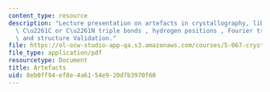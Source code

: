 ```yaml
---
content_type: resource
description: "Lecture presentation on artefacts in crystallography, libration, short\
  \ C\u2261C or C\u2261N triple bonds , hydrogen positions , Fourier truncation ripples,\
  \ and structure Validation."
file: https://ol-ocw-studio-app-qa.s3.amazonaws.com/courses/5-067-crystal-structure-refinement-fall-2009/8eb0ff94ef8e4a6154e920d7b3970f60_MIT5_067F09_lec6_artefact.pdf
file_type: application/pdf
resourcetype: Document
title: Artefacts
uid: 8eb0ff94-ef8e-4a61-54e9-20d7b3970f60
---
```

